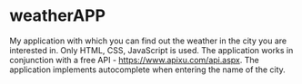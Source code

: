 # weatherAPP

My application with which you can find out the weather in the city you are interested in. Only HTML, CSS, JavaScript is used. The application works in conjunction with a free API - https://www.apixu.com/api.aspx. The application implements autocomplete when entering the name of the city.